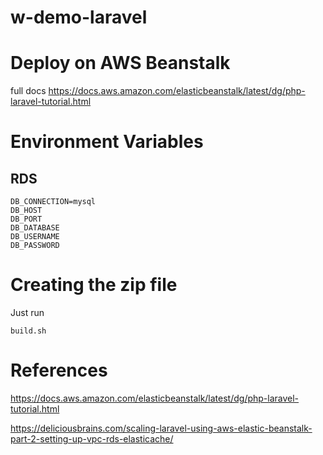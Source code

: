 # w-demo-laravel


# Deploy on AWS Beanstalk
full docs
https://docs.aws.amazon.com/elasticbeanstalk/latest/dg/php-laravel-tutorial.html

# Environment Variables
## RDS
```
DB_CONNECTION=mysql
DB_HOST
DB_PORT
DB_DATABASE
DB_USERNAME
DB_PASSWORD
```


# Creating the zip file

Just run 
```
build.sh
```

# References
https://docs.aws.amazon.com/elasticbeanstalk/latest/dg/php-laravel-tutorial.html

https://deliciousbrains.com/scaling-laravel-using-aws-elastic-beanstalk-part-2-setting-up-vpc-rds-elasticache/